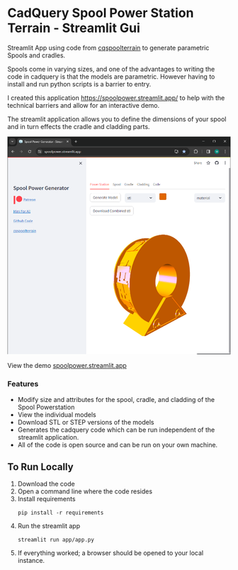 # CadQuery Spool Power Station Terrain - Streamlit Gui

 Streamlit App using code from [cqspoolterrain](https://github.com/medicationforall/cqspoolterrain) to generate parametric Spools and cradles. 
 
 Spools come in varying sizes, and one of the advantages to writing the code in cadquery is that the models are parametric. However having to  install and run python scripts is a barrier to entry.

I created this application https://spoolpower.streamlit.app/ to help with the technical barriers and allow for an interactive  demo.

The streamlit application allows you to define the dimensions of your spool and in turn effects the cradle and cladding parts.


[![](01.png)](https://spoolpower.streamlit.app//)

View the demo [spoolpower.streamlit.app](https://spoolpower.streamlit.app//)

### Features
* Modify size and attributes for the spool, cradle, and cladding of the Spool Powerstation
* View the individual models
* Download STL or STEP versions of the models
* Generates the cadquery code which can be run independent of the streamlit application. 
* All of the code is open source and can be run on your own machine.



## To Run Locally

1. Download the code
2. Open a command line where the code resides
3. Install requirements
    ```
    pip install -r requirements
    ```
4. Run the streamlit app
    ```
    streamlit run app/app.py
    ```
5. If everything worked; a browser should be opened to your local instance.